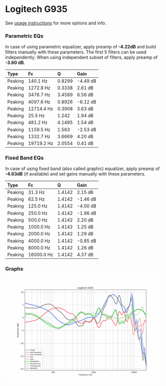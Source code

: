 # Logitech G935
See [usage instructions](https://github.com/jaakkopasanen/AutoEq#usage) for more options and info.

### Parametric EQs
In case of using parametric equalizer, apply preamp of **-4.22dB** and build filters manually
with these parameters. The first 5 filters can be used independently.
When using independent subset of filters, apply preamp of **-3.60 dB**.

| Type    | Fc         |      Q | Gain     |
|:--------|:-----------|:-------|:---------|
| Peaking | 140.1 Hz   | 0.8299 | -4.49 dB |
| Peaking | 1272.8 Hz  | 0.3338 | 2.61 dB  |
| Peaking | 3476.7 Hz  | 3.4589 | 6.56 dB  |
| Peaking | 4097.6 Hz  | 0.8926 | -6.12 dB |
| Peaking | 12714.4 Hz | 0.3908 | 3.63 dB  |
| Peaking | 25.5 Hz    | 1.242  | 1.94 dB  |
| Peaking | 481.2 Hz   | 4.1495 | 1.54 dB  |
| Peaking | 1159.5 Hz  | 1.563  | -2.53 dB |
| Peaking | 1332.7 Hz  | 3.6669 | 4.20 dB  |
| Peaking | 19719.2 Hz | 2.0554 | 0.41 dB  |

### Fixed Band EQs
In case of using fixed band (also called graphic) equalizer, apply preamp of **-4.63dB**
(if available) and set gains manually with these parameters.

| Type    | Fc         |      Q | Gain     |
|:--------|:-----------|:-------|:---------|
| Peaking | 31.3 Hz    | 1.4142 | 2.15 dB  |
| Peaking | 62.5 Hz    | 1.4142 | -1.46 dB |
| Peaking | 125.0 Hz   | 1.4142 | -4.00 dB |
| Peaking | 250.0 Hz   | 1.4142 | -1.96 dB |
| Peaking | 500.0 Hz   | 1.4142 | 2.20 dB  |
| Peaking | 1000.0 Hz  | 1.4142 | 1.25 dB  |
| Peaking | 2000.0 Hz  | 1.4142 | 1.29 dB  |
| Peaking | 4000.0 Hz  | 1.4142 | -0.85 dB |
| Peaking | 8000.0 Hz  | 1.4142 | 1.26 dB  |
| Peaking | 16000.0 Hz | 1.4142 | 4.37 dB  |

### Graphs
![](./Logitech%20G935.png)